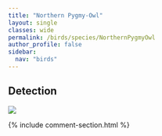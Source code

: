 ```yaml
---
title: "Northern Pygmy-Owl"
layout: single
classes: wide
permalink: /birds/species/NorthernPygmyOwl
author_profile: false
sidebar:
  nav: "birds"
---
```


<h2>Detection</h2>

<a href="https://beallen.github.io/DevelopmentWebsite/assets/images/birds/NorthernPygmyOwl/det.jpg">
<img src="https://beallen.github.io/DevelopmentWebsite/assets/images/birds/NorthernPygmyOwl/det.jpg">
</a>

{% include comment-section.html %}
